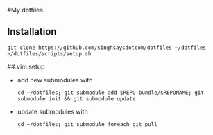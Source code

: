 #My dotfiles.

## Installation

    git clone https://github.com/singhsaysdotcom/dotfiles ~/dotfiles
    ~/dotfiles/scripts/setup.sh

##.vim setup

  + add new submodules with

    `cd ~/dotfiles; git submodule add $REPO bundle/$REPONAME; git submodule init && git submodule update`

  + update submodules with

    `cd ~/dotfiles; git submodule foreach git pull`
